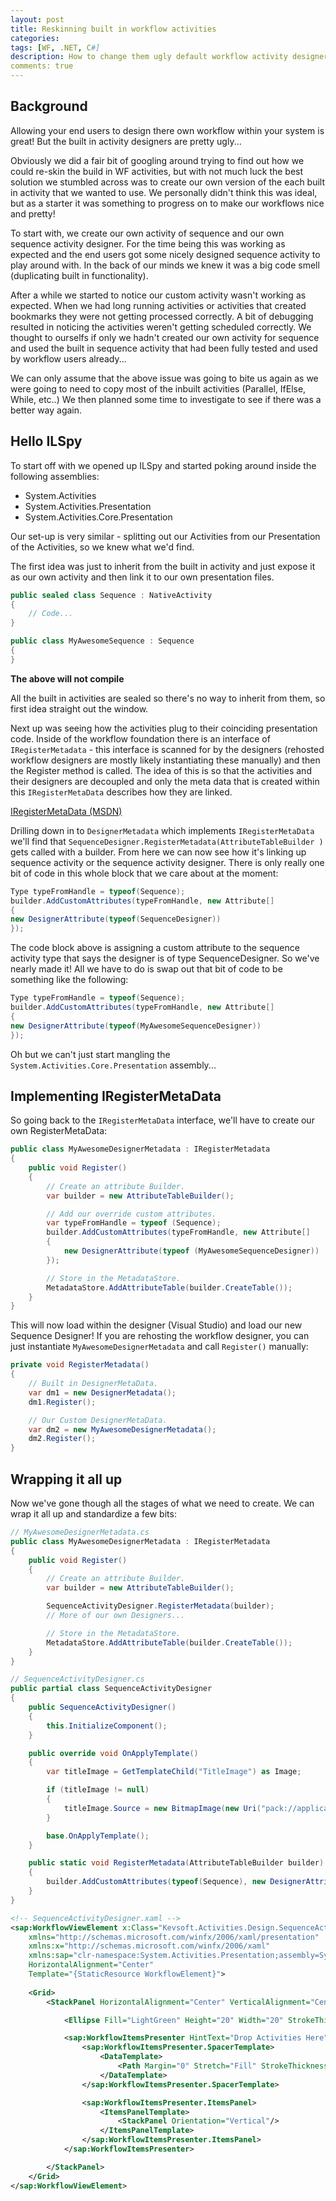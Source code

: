 ```yaml
---
layout: post
title: Reskinning built in workflow activities
categories:
tags: [WF, .NET, C#]
description: How to change them ugly default workflow activity designers!
comments: true
---
```


## Background
Allowing your end users to design there own workflow within your system is great! But the built in activity designers are pretty ugly...

Obviously we did a fair bit of googling around trying to find out how we could re-skin the build in WF activities, but with not much luck the best solution we stumbled across was to create our own version of the each built in activity that we wanted to use. We personally didn't think this was ideal, but as a starter it was something to progress on to make our workflows nice and pretty!

To start with, we create our own activity of sequence and our own sequence activity designer. For the time being this was working as expected and the end users got some nicely designed sequence activity to play around with. In the back of our minds we knew it was a big code smell (duplicating built in functionality).

After a while we started to notice our custom activity wasn't working as expected. When we had long running activities or activities that created bookmarks they were not getting processed correctly. A bit of debugging resulted in noticing the activities weren't getting scheduled correctly. We thought to ourselfs if only we hadn't created our own activity for sequence and used the built in sequence activity that had been fully tested and used by workflow users already...

We can only assume that the above issue was going to bite us again as we were going to need to copy most of the inbuilt activities (Parallel, IfElse, While, etc..)
We then planned some time to investigate to see if there was a better way again.

## Hello ILSpy
To start off with we opened up ILSpy and started poking around inside the following assemblies:

* System.Activities
* System.Activities.Presentation
* System.Activities.Core.Presentation

Our set-up is very similar - splitting out our Activities from our Presentation of the Activities, so we knew what we'd find.

The first idea was just to inherit from the built in activity and just expose it as our own activity and then link it to our own presentation files.

```csharp
public sealed class Sequence : NativeActivity
{
    // Code...
}
```

```csharp
public class MyAwesomeSequence : Sequence
{
}
```

**The above will not compile**

All the built in activities are sealed so there's no way to inherit from them, so first idea straight out the window.

Next up was seeing how the activities plug to their coinciding presentation code. Inside of the workflow foundation there is an interface of `IRegisterMetadata` - this interface is scanned for by the designers (rehosted workflow designers are mostly likely instantiating these manually) and then the Register method is called. The idea of this is so that the activities and their designers are decoupled and only the meta data that is created within this `IRegisterMetaData` describes how they are linked.

[IRegisterMetaData (MSDN)](http://msdn.microsoft.com/en-us/library/microsoft.windows.design.metadata.iregistermetadata(v=vs.90).aspx)

Drilling down in to `DesignerMetadata` which implements `IRegisterMetaData` we'll find that `SequenceDesigner.RegisterMetadata(AttributeTableBuilder )` gets called with a builder. From here we can now see how it's linking up sequence activity or the sequence activity designer.
There is only really one bit of code in this whole block that we care about at the moment:

```csharp
Type typeFromHandle = typeof(Sequence);
builder.AddCustomAttributes(typeFromHandle, new Attribute[]
{
new DesignerAttribute(typeof(SequenceDesigner))
});
```

The code block above is assigning a custom attribute to the sequence activity type that says the designer is of type SequenceDesigner.
So we've nearly made it! All we have to do is swap out that bit of code to be something like the following:

```csharp
Type typeFromHandle = typeof(Sequence);
builder.AddCustomAttributes(typeFromHandle, new Attribute[]
{
new DesignerAttribute(typeof(MyAwesomeSequenceDesigner))
});
```

Oh but we can't just start mangling the `System.Activities.Core.Presentation` assembly...

## Implementing IRegisterMetaData
So going back to the `IRegisterMetaData` interface, we'll have to create our own RegisterMetaData:

```csharp
public class MyAwesomeDesignerMetadata : IRegisterMetadata
{
    public void Register()
    {
        // Create an attribute Builder.
        var builder = new AttributeTableBuilder();

        // Add our override custom attributes.
        var typeFromHandle = typeof (Sequence);
        builder.AddCustomAttributes(typeFromHandle, new Attribute[]
        {
            new DesignerAttribute(typeof (MyAwesomeSequenceDesigner))
        });

        // Store in the MetadataStore.
        MetadataStore.AddAttributeTable(builder.CreateTable());
    }
}
```
This will now load within the designer (Visual Studio) and load our new Sequence Designer!
If you are rehosting the workflow designer, you can just instantiate `MyAwesomeDesignerMetadata` and call `Register()` manually:

```csharp
private void RegisterMetadata()
{             
    // Built in DesignerMetaData.
    var dm1 = new DesignerMetadata();
    dm1.Register();

    // Our Custom DesignerMetaData.
    var dm2 = new MyAwesomeDesignerMetadata();
    dm2.Register();
}
```

## Wrapping it all up
Now we've gone though all the stages of what we need to create. We can wrap it all up and standardize a few bits:

```csharp
// MyAwesomeDesignerMetadata.cs
public class MyAwesomeDesignerMetadata : IRegisterMetadata
{
    public void Register()
    {
        // Create an attribute Builder.
        var builder = new AttributeTableBuilder();

        SequenceActivityDesigner.RegisterMetadata(builder);
        // More of our own Designers...

        // Store in the MetadataStore.
        MetadataStore.AddAttributeTable(builder.CreateTable());
    }
}
```

```csharp
// SequenceActivityDesigner.cs
public partial class SequenceActivityDesigner
{
    public SequenceActivityDesigner()
    {
        this.InitializeComponent();
    }

    public override void OnApplyTemplate()
    {
        var titleImage = GetTemplateChild("TitleImage") as Image;

        if (titleImage != null)
        {
            titleImage.Source = new BitmapImage(new Uri("pack://application:,,,/Kevsoft.Activities.Design;component/Images/sequence.png"));
        }

        base.OnApplyTemplate();
    }

    public static void RegisterMetadata(AttributeTableBuilder builder)
    {
        builder.AddCustomAttributes(typeof(Sequence), new DesignerAttribute(typeof(SequenceActivityDesigner)));
    }
}
```

```xml
<!-- SequenceActivityDesigner.xaml -->
<sap:WorkflowViewElement x:Class="Kevsoft.Activities.Design.SequenceActivityDesigner"
    xmlns="http://schemas.microsoft.com/winfx/2006/xaml/presentation"
    xmlns:x="http://schemas.microsoft.com/winfx/2006/xaml"
    xmlns:sap="clr-namespace:System.Activities.Presentation;assembly=System.Activities.Presentation"
    HorizontalAlignment="Center"
    Template="{StaticResource WorkflowElement}">
    
    <Grid>
        <StackPanel HorizontalAlignment="Center" VerticalAlignment="Center">

            <Ellipse Fill="LightGreen" Height="20" Width="20" StrokeThickness="1" Stroke="#FFA8B3C2"/>

            <sap:WorkflowItemsPresenter HintText="Drop Activities Here" Items="{Binding Path=ModelItem.Activities}">
                <sap:WorkflowItemsPresenter.SpacerTemplate>
                    <DataTemplate>
                        <Path Margin="0" Stretch="Fill" StrokeThickness="1.5" StrokeMiterLimit="2.75" Stroke="#FFA8B3C2" Fill="#FFA8B3C2" Data="F1 M 0,2l 0,19l 1,0l -1,10l -1,-10l 1,0 Z" Width="8" Height="30"/>
                    </DataTemplate>
                </sap:WorkflowItemsPresenter.SpacerTemplate>

                <sap:WorkflowItemsPresenter.ItemsPanel>
                    <ItemsPanelTemplate>
                        <StackPanel Orientation="Vertical"/>
                    </ItemsPanelTemplate>
                </sap:WorkflowItemsPresenter.ItemsPanel>
            </sap:WorkflowItemsPresenter>

        </StackPanel>
    </Grid>
</sap:WorkflowViewElement>
```